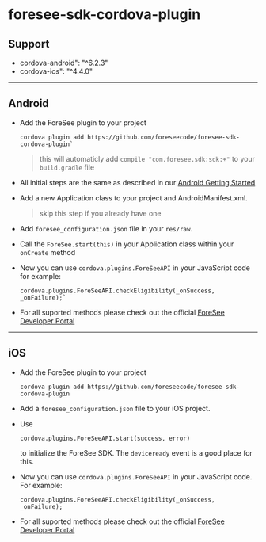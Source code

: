 # foresee-sdk-cordova-plugin

## Support 

* cordova-android": "^6.2.3"
* cordova-ios": "^4.4.0"

----
## Android

* Add the ForeSee plugin to your project 

   ```
   cordova plugin add https://github.com/foreseecode/foresee-sdk-cordova-plugin`
   ```

   > this will automaticly add `compile "com.foresee.sdk:sdk:+"` to your `build.gradle` file

* All initial steps are the same as described in our [Android Getting Started](https://developer.foresee.com/docs/tutorial)

* Add a new Application class to your project and AndroidManifest.xml.

   > skip this step if you already have one

* Add `foresee_configuration.json` file in your `res/raw`.

* Call the `ForeSee.start(this)` in your Application class within your `onCreate` method

* Now you can use `cordova.plugins.ForeSeeAPI` in your JavaScript code for example:

   ```
   cordova.plugins.ForeSeeAPI.checkEligibility(_onSuccess, _onFailure);`
   ```

* For all suported methods please check out the official [ForeSee Developer Portal](https://developer.foresee.com)
   
----
## iOS

* Add the ForeSee plugin to your project 

   ```
   cordova plugin add https://github.com/foreseecode/foresee-sdk-cordova-plugin
   ```

* Add a `foresee_configuration.json` file to your iOS project.

* Use 

    ```
    cordova.plugins.ForeSeeAPI.start(success, error)
    ``` 

    to initialize the ForeSee SDK. The `deviceready` event is a good place for this.

* Now you can use `cordova.plugins.ForeSeeAPI` in your JavaScript code. For example:

   ```
   cordova.plugins.ForeSeeAPI.checkEligibility(_onSuccess, _onFailure);
   ```

* For all suported methods please check out the official [ForeSee Developer Portal](https://developer.foresee.com)
